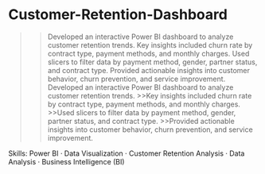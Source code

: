 # Customer-Retention-Dashboard

>>Developed an interactive Power BI dashboard to analyze customer retention trends.
>>Key insights included churn rate by contract type, payment methods, and monthly charges.
>>Used slicers to filter data by payment method, gender, partner status, and contract type.
>>Provided actionable insights into customer behavior, churn prevention, and service improvement.
>>Developed an interactive Power BI dashboard to analyze customer retention trends. >>Key insights included churn rate by contract type, payment methods, and monthly charges. >>Used slicers to filter data by payment method, gender, partner status, and contract type. >>Provided actionable insights into customer behavior, churn prevention, and service improvement.

Skills: Power BI · Data Visualization · Customer Retention Analysis · Data Analysis · Business Intelligence (BI)
